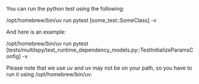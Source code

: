 You can run the python test using the following:

/opt/homebrew/bin/uv run pytest [some_test::SomeClass] -v

And here is an example:

/opt/homebrew/bin/uv run pytest [tests/multilspy/test_runtime_dependency_models.py::TestInitializeParamsConfig] -v

Please note that we use uv and uv may not be on your path, so you have to run it using /opt/homebrew/bin/uv.
